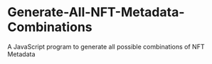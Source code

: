 # Generate-All-NFT-Metadata-Combinations
A JavaScript program to generate all possible combinations of NFT Metadata
